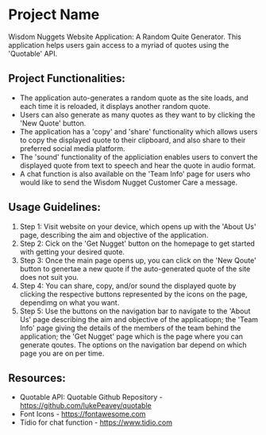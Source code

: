 # Project Name
Wisdom Nuggets Website Application: A Random Quite Generator. This application helps users gain access to a myriad of quotes using the 'Quotable' API.


## Project Functionalities:
- The application auto-generates a random quote as the site loads, and each time it is reloaded, it displays another random quote.
- Users can also generate as many quotes as they want to by clicking the 'New Quote' button.
- The application has a 'copy' and 'share' functionality which allows users to copy the displayed quote to their clipboard, and also share to their preferred social media platform.
- The 'sound' functionality of the appliciation enables users to convert the displayed quote from text to speech and hear the quote in audio format.
- A chat function is also available on the 'Team Info' page for users who would like to send the Wisdom Nugget Customer Care a message.
  

## Usage Guidelines:
1. Step 1: Visit website on your device, which opens up with the 'About Us' page, describing the aim and objective of the application.
2. Step 2: Cick on the 'Get Nugget' button on the homepage to get started with getting your desired quote.
3. Step 3: Once the main page opens up, you can click on the 'New Qoute' button to genertae a new quote if the auto-generated quote of the site does not suit you.
4. Step 4: You can share, copy, and/or sound the displayed quote by clicking the respective buttons represented by the icons on the page, dependimg on what you want.
5. Step 5: Use the buttons on the navigation bar to navigate to the 'About Us' page describing the aim and objective of the applicatiopn; the 'Team Info' page giving the details of the members of the team behind the application; the 'Get Nugget' page which is the page where you can generate qoutes. The options on the navigation bar depend on which page you are on per time.


## Resources:
- Quotable API: Quotable Github Repository - https://github.com/lukePeavey/quotable
- Font Icons - https://fontawesome.com
- Tidio for chat function - https://www.tidio.com 
